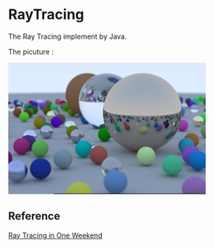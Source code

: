 # RayTracing

The Ray Tracing implement by Java. 

The picuture : 

![](./image.jpg)

## Reference

[Ray Tracing in One Weekend](https://raytracing.github.io/books/RayTracingInOneWeekend.html)

